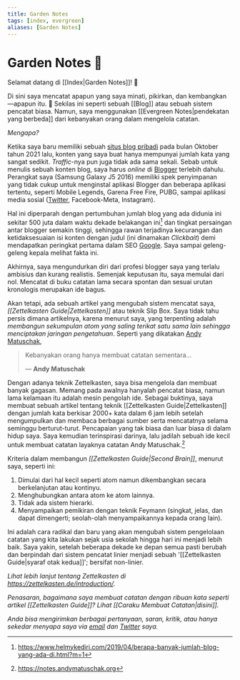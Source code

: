```yaml
---
title: Garden Notes
tags: [index, evergreen]
aliases: [Garden Notes]
---
```


# Garden Notes 🌲

Selamat datang di [[Index|Garden Notes]]! 👋

Di sini saya mencatat apapun yang saya minati, pikirkan, dan kembangkan&#x2014;apapun itu. 🧠 Sekilas ini seperti sebuah [[Blog]] atau sebuah sistem pencatat biasa. Namun, saya menggunakan [[Evergreen Notes|pendekatan yang berbeda]] dari kebanyakan orang dalam mengelola catatan.

*Mengapa?*

Ketika saya baru memiliki sebuah [situs blog pribadi](https://mindeluxe.blogspot.com/?m=1) pada bulan Oktober tahun 2021 lalu, konten yang saya buat hanya mempunyai jumlah kata yang sangat sedikit. *Traffic*-nya pun juga tidak ada sama sekali. Sebab untuk menulis sebuah konten blog, saya harus *online* di [Blogger](https://blogger.com) terlebih dahulu. Perangkat saya (Samsung Galaxy J5 2016) memiliki spek penyimpanan yang tidak cukup untuk menginstal aplikasi Blogger dan beberapa aplikasi tertentu, seperti Mobile Legends, Garena Free Fire, PUBG, sampai aplikasi media sosial ([Twitter](https://twitter.com), Facebook-Meta, Instagram).

Hal ini diperparah dengan pertumbuhan jumlah blog yang ada didunia ini sekitar 500 juta dalam waktu dekade belakangan ini[^1] dan tingkat persaingan antar blogger semakin tinggi, sehingga rawan terjadinya kecurangan dan ketidaksesuaian isi konten dengan judul (ini dinamakan *Clickbait*) demi mendapatkan peringkat pertama dalam SEO [Google](https://google.com). Saya sampai geleng-geleng kepala melihat fakta ini.

Akhirnya, saya mengundurkan diri dari profesi blogger saya yang terlalu ambisius dan kurang realistis. Semenjak keputusan itu, saya memulai dari nol. Mencatat di buku catatan lama secara spontan dan sesuai urutan kronologis merupakan ide bagus.

Akan tetapi, ada sebuah artikel yang mengubah sistem mencatat saya, *[[Zettelkasten Guide|Zettelkasten]]* atau teknik Slip Box. Saya tidak tahu persis dimana artikelnya, karena menurut saya, yang terpenting adalah *membangun sekumpulan atom yang saling terikat satu sama lain sehingga menciptakan jaringan pengetahuan*. Seperti yang dikatakan [Andy Matuschak](https://notes-andymatuschak-org.translate.goog/z4SDCZQeRo4xFEQ8H4qrSqd68ucpgE6LU155C?_x_tr_sl=auto&_x_tr_tl=id&_x_tr_hl=id&_x_tr_pto=wapp),

> Kebanyakan orang hanya membuat catatan sementara…
>
> &#x2014; **Andy Matuschak**

Dengan adanya teknik Zettelkasten, saya bisa mengelola dan membuat banyak gagasan. Memang pada awalnya hanyalah pencatat biasa, namun lama kelamaan itu adalah mesin pengolah ide. Sebagai buktinya, saya membuat sebuah artikel tentang teknik [[Zettelkasten Guide|Zettelkasten]] dengan jumlah kata berkisar 2000+ kata dalam 6 jam lebih setelah mengumpulkan dan membaca berbagai sumber serta mencatatnya selama seminggu berturut-turut. Pencapaian yang tak biasa dan luar biasa di dalam hidup saya. Saya kemudian terinspirasi darinya, lalu jadilah sebuah ide kecil untuk membuat catatan layaknya catatan Andy Matuschak.[^2]

Kriteria dalam membangun *[[Zettelkasten Guide|Second Brain]]*, menurut saya, seperti ini: 

1. Dimulai dari hal kecil seperti atom namun dikembangkan secara berkelanjutan atau kontinyu.
2. Menghubungkan antara atom ke atom lainnya.
3. Tidak ada sistem hierarki.
4. Menyampaikan pemikiran dengan teknik Feymann (singkat, jelas, dan dapat dimengerti; seolah-olah menyampaikannya kepada orang lain).

Ini adalah cara radikal dan baru yang akan mengubah sistem pengelolaan catatan yang kita lakukan sejak usia sekolah hingga hari ini menjadi lebih baik. Saya yakin, setelah beberapa dekade ke depan semua pasti berubah dan berpindah dari sistem pencatat linier menjadi sebuah '[[Zettelkasten Guide|syaraf otak kedua]]'; bersifat non-linier. 

*Lihat lebih lanjut tentang Zettelkasten di https://zettelkasten.de/introduction/.*

*Penasaran, bagaimana saya membuat catatan dengan ribuan kata seperti artikel [[Zettelkasten Guide]]? Lihat [[Caraku Membuat Catatan|disini]].*

*Anda bisa mengirimkan berbagai pertanyaan, saran, kritik, atau hanya sekedar menyapa saya via [email](mailto:faizalb827@gmail.com) dan [Twitter](https://twitter.com/FaizAlBaihaqi5) saya.*

[^1]: https://www.helmykediri.com/2019/04/berapa-banyak-jumlah-blog-yang-ada-di.html?m=1
[^2]: https://notes.andymatuschak.org
